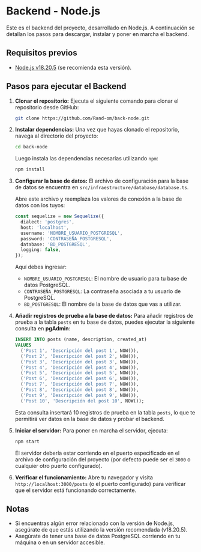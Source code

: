 # Backend - Node.js

Este es el backend del proyecto, desarrollado en Node.js. A continuación se detallan los pasos para descargar, instalar y poner en marcha el backend.

## Requisitos previos

- [Node.js v18.20.5](https://nodejs.org/en/) (se recomienda esta versión).

## Pasos para ejecutar el Backend

1. **Clonar el repositorio:**
   Ejecuta el siguiente comando para clonar el repositorio desde GitHub:

   ```bash
   git clone https://github.com/Rand-om/back-node.git
   ```

2. **Instalar dependencias:**
   Una vez que hayas clonado el repositorio, navega al directorio del proyecto:

   ```bash
   cd back-node
   ```

   Luego instala las dependencias necesarias utilizando `npm`:

   ```bash
   npm install
   ```

3. **Configurar la base de datos:**
   El archivo de configuración para la base de datos se encuentra en `src/infraestructure/database/database.ts`.

   Abre este archivo y reemplaza los valores de conexión a la base de datos con los tuyos:

   ```typescript
   const sequelize = new Sequelize({
     dialect: 'postgres',
     host: 'localhost',
     username: 'NOMBRE_USUARIO_POSTGRESQL',
     password: 'CONTRASEÑA_POSTGRESQL',
     database: 'BD_POSTGRESQL',
     logging: false,
   });
   ```

   Aquí debes ingresar:

   - `NOMBRE_USUARIO_POSTGRESQL`: El nombre de usuario para tu base de datos PostgreSQL.
   - `CONTRASEÑA_POSTGRESQL`: La contraseña asociada a tu usuario de PostgreSQL.
   - `BD_POSTGRESQL`: El nombre de la base de datos que vas a utilizar.

4. **Añadir registros de prueba a la base de datos:**
   Para añadir registros de prueba a la tabla `posts` en tu base de datos, puedes ejecutar la siguiente consulta en **pgAdmin**:

   ```sql
   INSERT INTO posts (name, description, created_at) 
   VALUES
     ('Post 1', 'Descripción del post 1', NOW()),
     ('Post 2', 'Descripción del post 2', NOW()),
     ('Post 3', 'Descripción del post 3', NOW()),
     ('Post 4', 'Descripción del post 4', NOW()),
     ('Post 5', 'Descripción del post 5', NOW()),
     ('Post 6', 'Descripción del post 6', NOW()),
     ('Post 7', 'Descripción del post 7', NOW()),
     ('Post 8', 'Descripción del post 8', NOW()),
     ('Post 9', 'Descripción del post 9', NOW()),
     ('Post 10', 'Descripción del post 10', NOW());
   ```

   Esta consulta insertará 10 registros de prueba en la tabla `posts`, lo que te permitirá ver datos en la base de datos y probar el backend.

5. **Iniciar el servidor:**
   Para poner en marcha el servidor, ejecuta:

   ```bash
   npm start
   ```

   El servidor debería estar corriendo en el puerto especificado en el archivo de configuración del proyecto (por defecto puede ser el `3000` o cualquier otro puerto configurado).

6. **Verificar el funcionamiento:**
   Abre tu navegador y visita `http://localhost:3000/posts` (o el puerto configurado) para verificar que el servidor está funcionando correctamente.

## Notas

- Si encuentras algún error relacionado con la versión de Node.js, asegúrate de que estás utilizando la versión recomendada (v18.20.5).
- Asegúrate de tener una base de datos PostgreSQL corriendo en tu máquina o en un servidor accesible.
